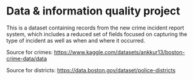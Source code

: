 # Data & information quality project

This is a dataset containing records from the new crime incident report system, which includes a reduced set of fields focused on capturing the type of incident as well as when and where it occurred.

Source for crimes: https://www.kaggle.com/datasets/ankkur13/boston-crime-data/data

Source for districts: https://data.boston.gov/dataset/police-districts
